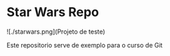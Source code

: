 # Star Wars Repo

![./starwars.png](Projeto de teste)

Este repositorio serve de exemplo para o curso de Git